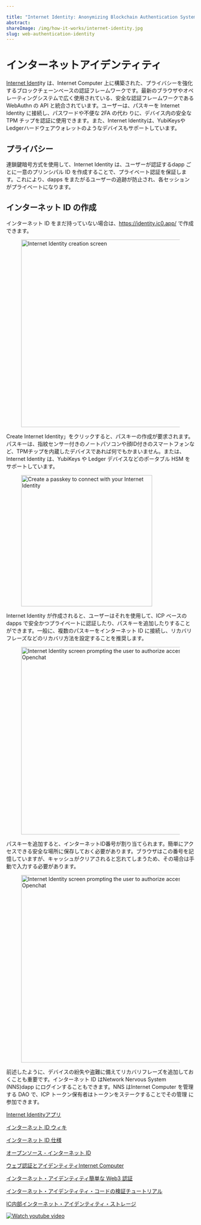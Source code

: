 ```yaml
---

title: "Internet Identity: Anonymizing Blockchain Authentication System"
abstract:
shareImage: /img/how-it-works/internet-identity.jpg
slug: web-authentication-identity
---
```

# インターネットアイデンティティ

[Internet Ident](https://identity.ic0.app/)ity は、Internet Computer 上に構築された、プライバシーを強化するブロックチェーンベースの認証フレームワークです。最新のブラウザやオペレーティングシステムで広く使用されている、安全な認証フレームワークである WebAuthn の API と統合されています。ユーザーは、パスキーを Internet Identity に接続し、パスワードや不便な 2FA の代わ りに、デバイス内の安全な TPM チップを認証に使用できます。また、Internet Identityは、YubiKeysやLedgerハードウェアウォレットのようなデバイスもサポートしています。

## プライバシー

連鎖鍵暗号方式を使用して、Internet Identity は、ユーザーが認証するdapp ごとに一意のプリンシパル ID を作成することで、プライベート認証を保証します。これにより、dapps をまたがるユーザーの追跡が防止され、各セッションがプライベートになります。

## インターネット ID の作成

インターネット ID をまだ持っていない場合は、<https://identity.ic0.app/> で作成できます。

<figure>
<img src="/img/how-it-works/ii-1.webp" alt="Internet Identity creation screen" title="Internet Identity creation screen" align="center" style="height:500px; width: auto">
</figure> 

Create Internet Identity」をクリックすると、パスキーの作成が要求されます。パスキーは、指紋センサー付きのノートパソコンや顔ID付きのスマートフォンなど、TPMチップを内蔵したデバイスであれば何でもかまいません。または、Internet Identity は、YubiKeys や Ledger デバイスなどのポータブル HSM をサポートしています。

<figure>
<img src="/img/how-it-works/ii-2.webp" alt="Create a passkey to connect with your Internet Identity" title="Create a passkey to connect with your Internet Identity" align="center" style="height:350px; width: auto">
</figure> 

Internet Identity が作成されると、ユーザーはそれを使用して、ICP ベースのdapps で安全かつプライベートに認証したり、パスキーを追加したりすることができます。一般に、複数のパスキーをインターネット ID に接続し、リカバリフレーズなどのリカバリ方法を設定することを推奨します。

<figure>
<img src="/img/how-it-works/ii-3.webp" alt="Internet Identity screen prompting the user to authorize access to Openchat" title="Internet Identity screen prompting the user to authorize access to Openchat" align="center" style="height:500px; width: auto">
</figure>

パスキーを追加すると、インターネットID番号が割り当てられます。簡単にアクセスできる安全な場所に保存しておく必要があります。ブラウザはこの番号を記憶していますが、キャッシュがクリアされると忘れてしまうため、その場合は手動で入力する必要があります。

<figure>
<img src="/img/how-it-works/ii-4.webp" alt="Internet Identity screen prompting the user to authorize access to Openchat" title="Internet Identity screen prompting the user to authorize access to Openchat" align="center" style="height:500px; width: auto">
</figure>

前述したように、デバイスの紛失や盗難に備えてリカバリフレーズを追加しておくことも重要です。インターネット ID はNetwork Nervous System (NNS)dapp にログインすることもできます。NNS はInternet Computer を管理する DAO で、ICP トークン保有者はトークンをステークすることでその管理 に参加できます。

[Internet Identityアプリ](https://identity.ic0.app/)

[インターネット ID ウィキ](https://wiki.internetcomputer.org/wiki/Internet_Computer_wiki#Internet_Identity_Introduction)

[インターネット ID 仕様](https://internetcomputer.org/docs/current/references/ii-spec/)

[オープンソース - インターネット ID](https://github.com/dfinity/internet-identity)

[ウェブ認証とアイデンティティInternet Computer](https://medium.com/dfinity/web-authentication-and-identity-on-the-internet-computer-a9bd5754c547)

[インターネット・アイデンティティ簡単な Web3 認証](https://medium.com/dfinity/internet-identity-the-end-of-usernames-and-passwords-ff45e4861bf7)

[インターネット・アイデンティティ・コードの検証チュートリアル](https://medium.com/dfinity/verifying-the-internet-identity-code-a-walkthrough-c1dd7a53f883)

[IC内部インターネット・アイデンティティ・ストレージ](https://mmapped.blog/posts/11-ii-stable-memory.html)

[![Watch youtube video](https://i.ytimg.com/vi/9eUTcCP_ELM/maxresdefault.jpg)](https://www.youtube.com/watch?v=9eUTcCP_ELM)

<!---


# Internet Identity

[Internet Identity](https://identity.ic0.app/) is a privacy-enhancing blockchain based authentication framework to built on the Internet Computer. It integrates with the APIs of WebAuthn, a widely used, secure authentication framework supported by modern browsers and operating systems. Users can connect passkeys to their Internet Identity, and use the secure TPM chip inside these devices for authentication instead of passwords or clunky 2FAs. Alternatively, Internet Identity supports devices like YubiKeys or Ledger hardware wallets.

## Privacy

Using chain-key cryptography, Internet Identity ensures private authentication by creating a unique principal id for each dapp the user authenticates with. This prevents the tracking of users across dapps, making each session private.

## Create an Internet Identity

If you don't yet have an Internet Identity, you can create one at [https://identity.ic0.app/](https://identity.ic0.app/).

<figure>
<img src="/img/how-it-works/ii-1.webp" alt="Internet Identity creation screen" title="Internet Identity creation screen" align="center" style="height:500px; width: auto">
</figure> 

If you click "Create Internet Identity", you are asked to create a passkey. A passkey can be any device that has a TPM chip inside it, such as a laptop with a fingerprint sensor, a smartphone with face ID. Alternatively, Internet Identity supports portable HSMs, such as YubiKeys or Ledger devices.

<figure>
<img src="/img/how-it-works/ii-2.webp" alt="Create a passkey to connect with your Internet Identity" title="Create a passkey to connect with your Internet Identity" align="center" style="height:350px; width: auto">
</figure> 


After the Internet Identity is created, users can already use it to securely and privately authenticate with ICP based dapps, or add more passkeys. It is generally advised to have multiple passkeys connected to your Internet Identity as well as a recovery method setup, such as a recovery phrase.

<figure>
<img src="/img/how-it-works/ii-3.webp" alt="Internet Identity screen prompting the user to authorize access to Openchat" title="Internet Identity screen prompting the user to authorize access to Openchat" align="center" style="height:500px; width: auto">
</figure>

Once you added a passkey, you will be assigned an Internet Identity number. You should save somewhere safe, where you can easily access it. While your browser remembers this number, it will forget it if its cache is cleared, in which case you will need to type it in manually.

<figure>
<img src="/img/how-it-works/ii-4.webp" alt="Internet Identity screen prompting the user to authorize access to Openchat" title="Internet Identity screen prompting the user to authorize access to Openchat" align="center" style="height:500px; width: auto">
</figure>

As mentioned previously, it is also important to add a recovery phrase in case your device gets lost or stolen. Your Internet Identity also allows you to login to the Network Nervous System (NNS) dapp. NNS is the DAO that governs the Internet Computer, and allows ICP token holders to participate in its governance by staking their tokens.


[Internet Identity App](https://identity.ic0.app/)

[Internet Identity Wiki](https://wiki.internetcomputer.org/wiki/Internet_Computer_wiki#Internet_Identity_Introduction)

[Internet Identity Specification](https://internetcomputer.org/docs/current/references/ii-spec/)

[Open Source - Internet Identity](https://github.com/dfinity/internet-identity)

[Web Authentication and Identity on the Internet Computer](https://medium.com/dfinity/web-authentication-and-identity-on-the-internet-computer-a9bd5754c547)

[Internet Identity: Easy Web3 Authentication](https://medium.com/dfinity/internet-identity-the-end-of-usernames-and-passwords-ff45e4861bf7)

[Verifying the Internet Identity Code: A Walkthrough](https://medium.com/dfinity/verifying-the-internet-identity-code-a-walkthrough-c1dd7a53f883)

[IC internals: Internet Identity storage](https://mmapped.blog/posts/11-ii-stable-memory.html)

[![Watch youtube video](https://i.ytimg.com/vi/9eUTcCP_ELM/maxresdefault.jpg)](https://www.youtube.com/watch?v=9eUTcCP_ELM)

-->
